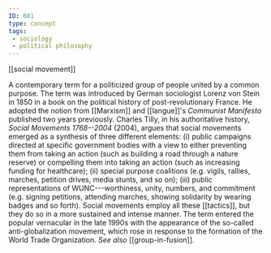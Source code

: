 ```yaml
---
ID: 681
type: concept
tags: 
 - sociology
 - political philosophy
---
```


[[social movement]]

 A
contemporary term for a politicized group of people united by a common
purpose. The term was introduced by German sociologist Lorenz von Stein
in 1850 in a book on the political history of post-revolutionary France.
He adopted the notion from
[[Marxism]] and
[[langue]]'s *Communist Manifesto* published two years previously. Charles Tilly, in his
authoritative history, *Social Movements 1768--2004* (2004), argues that
social movements emerged as a synthesis of three different elements: (i)
public campaigns directed at specific government bodies with a view to
either preventing them from taking an action (such as building a road
through a nature reserve) or compelling them into taking an action (such
as increasing funding for healthcare); (ii) special purpose coalitions
(e.g. vigils, rallies, marches, petition drives, media stunts, and so
on); (iii) public representations of WUNC---worthiness, unity, numbers,
and commitment (e.g. signing petitions, attending marches, showing
solidarity by wearing badges and so forth). Social movements employ all
these [[tactics]], but they
do so in a more sustained and intense manner. The term entered the
popular vernacular in the late 1990s with the appearance of the
so-called anti-globalization movement, which rose in response to the
formation of the World Trade Organization. *See also*
[[group-in-fusion]].
